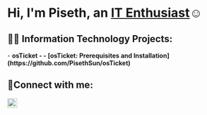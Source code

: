 <h1>Hi, I'm Piseth, an <a href="https://www.linkedin.com/in/piseth-sun-44bb771b3/" target="_blank">IT Enthusiast</a>☺</h1>

<h2>👨‍💻 Information Technology Projects:</h2>
- <b>osTicket -  - [osTicket: Prerequisites and Installation](https://github.com/PisethSun/osTicket) </b>


<h2>🤳Connect with me:</h2>

[<img align="left" alt="Piseth | LinkedIn" width="22px" src="https://cdn.jsdelivr.net/npm/simple-icons@v3/icons/linkedin.svg" />][linkedin]

[linkedin]: https://linkedin.com/in/piseth-sun-44bb771b3/
